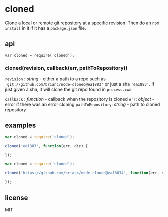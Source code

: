 # cloned

Clone a local or remote git repository at a specific revision.  Then do an `npm install` in it if it has a `package.json` file.

## api

`var cloned = require('cloned');`

### cloned(revision, callback(err, pathToRepository))

`revision` : _string_ - either a path to a repo such as `'git://github.com/brianc/node-cloned@ea1883'` or just a sha `'ea1883'`.  If just given a sha, it will clone the git repo found in `process.cwd`

`callback` : _function_ - callback when the repository is cloned
  `err`: _object_ - error if there was an error cloning
  `pathToRepository`: _string_ - path to cloned repository


## examples

```js
var cloned = require('cloned');

cloned('ea1883', function(err, dir) {

});

```

```js
var cloned = require('cloned');

cloned('https://github.com/brianc/node-cloned@ea18834', function(err, dir) {

});
```

## license
MIT
